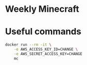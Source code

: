 # Weekly Minecraft

# Useful commands

```sh
docker run --rm -it \
	-e AWS_ACCESS_KEY_ID=CHANGE \
	-e AWS_SECRET_ACCESS_KEY=CHANGE 
	mc
```
